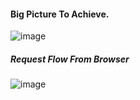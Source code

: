 #### Big Picture To Achieve. 
![image](https://github.com/vibhordubey333/Kubernetes/assets/22407855/57b62b12-d90d-4cd6-b982-624687fb9880)

##### Request Flow From Browser
![image](https://github.com/vibhordubey333/Kubernetes/assets/22407855/f5611e42-91ae-4a06-bf16-86f29a9ba2cd)

